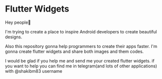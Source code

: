 # Flutter Widgets

Hey people👋

I'm trying to create a place to inspire Android developers to create beautiful designs.

Also this repository gonna help programmers to create their apps faster. I'm gonna create flutter widgets and share both images and them codes. 

I would be glad if you help me and send me your created flutter widgets. if you want to help you can find me in telegram(and lots of other applications) with @shakibm83 username
